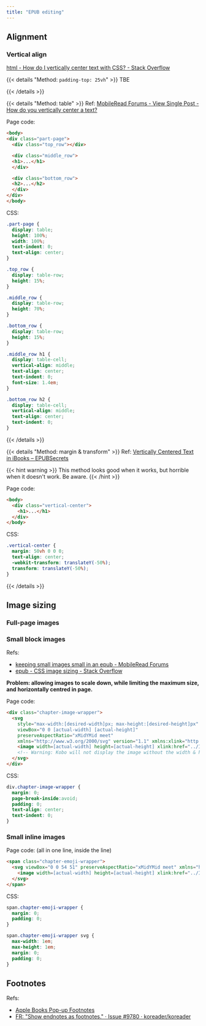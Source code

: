 ```yaml
---
title: "EPUB editing"
---
```


## Alignment

### Vertical align

[html - How do I vertically center text with CSS? - Stack Overflow](https://stackoverflow.com/questions/8865458/how-do-i-vertically-center-text-with-css)


{{< details "Method: `padding-top: 25vh`" >}}
TBE

{{< /details >}}

{{< details "Method: table" >}}
Ref: [MobileRead Forums - View Single Post - How do you vertically center a text?](https://www.mobileread.com/forums/showpost.php?p=2616843&postcount=4)

Page code:

```html
<body>
<div class="part-page">
  <div class="top_row"></div>

  <div class="middle_row">
  <h1>...</h1>
  </div>

  <div class="bottom_row">
  <h2>...</h2>
  </div>
</div>
</body>
```

CSS:

```css
.part-page {
  display: table;
  height: 100%;
  width: 100%;
  text-indent: 0;
  text-align: center;
}

.top_row {
  display: table-row;
  height: 15%;
}

.middle_row {
  display: table-row;
  height: 70%;
}

.bottom_row {
  display: table-row;
  height: 15%;
}

.middle_row h1 {
  display: table-cell;
  vertical-align: middle;
  text-align: center;
  text-indent: 0;
  font-size: 1.4em;
}

.bottom_row h2 {
  display: table-cell;
  vertical-align: middle;
  text-align: center;
  text-indent: 0;
}
```
{{< /details >}}



{{< details "Method: margin \& transform" >}}
Ref: [Vertically Centered Text in iBooks – EPUBSecrets](https://epubsecrets.com/vertically-centered-text-in-ibooks.php)

{{< hint warning >}}
This method looks good when it works, but horrible when it doesn't work. Be aware.
{{< /hint >}}

Page code:

```html
<body>
  <div class="vertical-center">
    <h1>...</h1>
  </div>
</body>
```

CSS:

```css
.vertical-center {
  margin: 50vh 0 0 0;
  text-align: center;
  -webkit-transform: translateY(-50%);
  transform: translateY(-50%);
}
```
{{< /details >}}


## Image sizing

### Full-page images


### Small block images

Refs:

- [keeping small images small in an epub - MobileRead Forums](https://www.mobileread.com/forums/showthread.php?t=336576#postcount4082496)
- [epub - CSS image sizing - Stack Overflow](https://stackoverflow.com/a/19759941/10668706)

**Problem: allowing images to scale down, while limiting the maximum size, and horizontally centred in page.**

Page code:

```html {hl_lines="3-5 7"}
<div class="chapter-image-wrapper">
  <svg
    style="max-width:[desired-width]px; max-height:[desired-height]px"
    viewBox="0 0 [actual-width] [actual-height]"
    preserveAspectRatio="xMidYMid meet"
    xmlns="http://www.w3.org/2000/svg" version="1.1" xmlns:xlink="http://www.w3.org/1999/xlink" >
    <image width=[actual-width] height=[actual-height] xlink:href="../Images/pic.png"/>
    <!-- Warning: Kobo will not display the image without the width & height in the image tag -->
  </svg>
</div>
```

CSS:

```css
div.chapter-image-wrapper {
  margin: 0;
  page-break-inside:avoid;
  padding: 0;
  text-align: center;
  text-indent: 0;
}
```


### Small inline images

Page code: \(all in one line, inside the line\)

```html
<span class="chapter-emoji-wrapper">
  <svg viewBox="0 0 54 51" preserveAspectRatio="xMidYMid meet" xmlns="http://www.w3.org/2000/svg"  version="1.1" xmlns:xlink="http://www.w3.org/1999/xlink" >
    <image width=[actual-width] height=[actual-height] xlink:href="../Images/emoji.png"/>
  </svg>
</span>
```

CSS:

```css
span.chapter-emoji-wrapper {
  margin: 0;
  padding: 0;
}

span.chapter-emoji-wrapper svg {
  max-width: 1em;
  max-height: 1em;
  margin: 0;
  padding: 0;
}
```

## Footnotes

Refs:

- [Apple Books Pop-up Footnotes](https://help.apple.com/itc/booksassetguide/en.lproj/itccf8ecf5c8.html)
- [FR: "Show endnotes as footnotes." · Issue #9780 · koreader/koreader](https://github.com/koreader/koreader/issues/9780)
